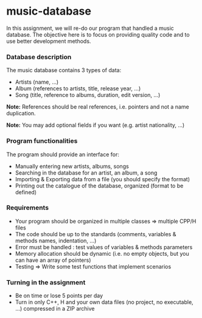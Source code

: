# music-database

In this assignment, we will re-do our program that handled a music database. The objective here is to focus on providing quality code and to use better development methods.

### Database description
The music database contains 3 types of data:

* Artists (name, ...)
* Album (references to artists, title, release year, ...)
* Song (title, reference to albums, duration, edit version, ...)

**Note:** References should be real references, i.e. pointers and not a name duplication.

**Note:** You may add optional fields if you want (e.g. artist nationality, ...)

### Program functionalities
The program should provide an interface for:
* Manually entering new artists, albums, songs
* Searching in the database for an artist, an album, a song
* Importing & Exporting data from a file (you should specify the format)
* Printing out the catalogue of the database, organized (format to be defined)

### Requirements
* Your program should be organized in multiple classes => multiple CPP/H files
* The code should be up to the standards (comments, variables & methods names, indentation, …)
* Error must be handled : test values of variables & methods parameters
* Memory allocation should be dynamic (i.e. no empty objects, but you can have an array of pointers)
* Testing => Write some test functions that implement scenarios

### Turning in the assignment
* Be on time or lose 5 points per day
* Turn in only C++, H and your own data files (no project, no executable, ...) compressed in a ZIP archive
